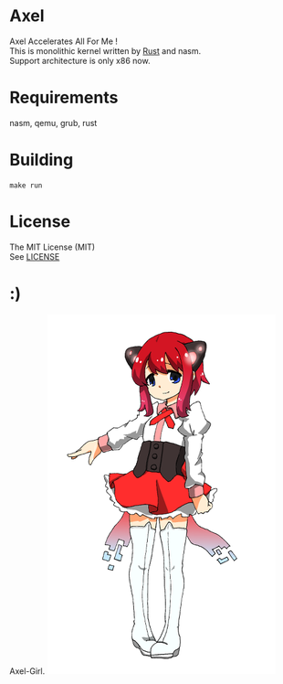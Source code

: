 # Axel
Axel Accelerates All For Me !  
This is monolithic kernel written by [Rust](https://www.rust-lang.org/) and nasm.  
Support architecture is only x86 now.


# Requirements
nasm, qemu, grub, rust

# Building
```shell
make run
```

# License
The MIT License (MIT)  
See [LICENSE](LICENSE)


# :)
Axel-Girl.
![personification](./axel_tan.png)
